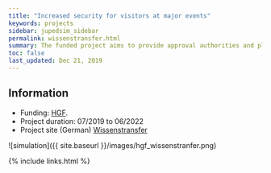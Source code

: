 ```yaml
---
title: "Increased security for visitors at major events"
keywords: projects
sidebar: jupedsim_sidebar
permalink: wissenstransfer.html
summary: The funded project aims to provide approval authorities and planning offices with a scientifically validated open source tool to better calculate and evaluate the dynamics of traffic flows at major events. Hereby, JuPedSim is to be coupled with SUMO.
toc: false
last_updated: Dec 21, 2019
---
```



## Information
- Funding: [HGF](https://www.helmholtz.de/en/current_topics/press_releases/article/artikeldetail/knowledge-for-the-world-helmholtz-to-fund-four-innovative-transfer-projects/).
- Project duration: 07/2019 to 06/2022
- Project site (German) [Wissenstransfer](https://www.fz-juelich.de/SharedDocs/Pressemitteilungen/UK/DE/2019/2019-02-04-innovationsfoerderung-helmholtz.html?nn=364280)

![simulation]({{ site.baseurl }}/images/hgf_wissenstranfer.png)


{% include links.html %}
